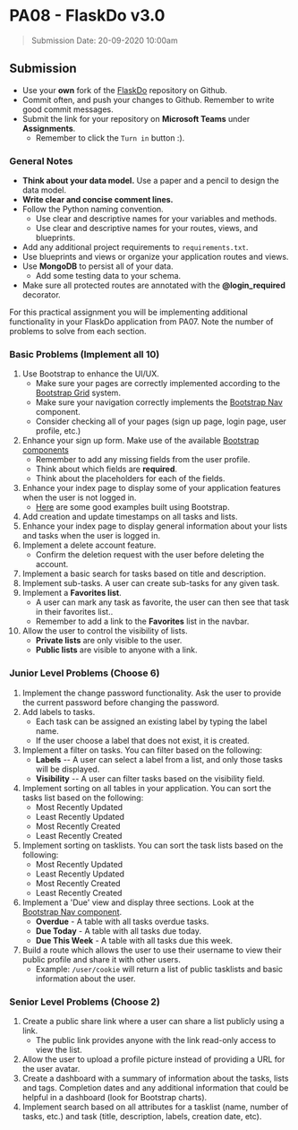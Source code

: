 # PA08 - FlaskDo v3.0

> Submission Date: 20-09-2020 10:00am

## Submission

* Use your **own** fork of the [FlaskDo](https://github.com/geokhoury/HTU-PA06-flaskdo) repository on Github.
* Commit often, and push your changes to Github. Remember to write good commit messages.
* Submit the link for your repository on **Microsoft Teams** under **Assignments**.
  * Remember to click the `Turn in` button :).

### General Notes

* **Think about your data model.** Use a paper and a pencil to design the data model.
* **Write clear and concise comment lines.**
* Follow the Python naming convention.
  * Use clear and descriptive names for your variables and methods.  
  * Use clear and descriptive names for your routes, views, and blueprints.
* Add any additional project requirements to `requirements.txt`.
* Use blueprints and views or organize your application routes and views.
* Use **MongoDB** to persist all of your data. 
  * Add some testing data to your schema.
* Make sure all protected routes are annotated with the **@login_required** decorator.

For this practical assignment you will be implementing additional functionality in your FlaskDo application from PA07.
Note the number of problems to solve from each section.

### Basic Problems (**Implement all 10**)

1. Use Bootstrap to enhance the UI/UX.
   * Make sure your pages are correctly implemented according to the [Bootstrap Grid](https://getbootstrap.com/docs/4.5/layout/grid/) system.
   * Make sure your navigation correctly implements the [Bootstrap Nav](https://getbootstrap.com/docs/4.5/components/navbar/) component.
   * Consider checking all of your pages (sign up page, login page, user profile, etc.)
2. Enhance your sign up form. Make use of the available [Bootstrap components](https://getbootstrap.com/docs/4.5/components)
   * Remember to add any missing fields from the user profile.
   * Think about which fields are **required**.
   * Think about the placeholders for each of the fields.
3. Enhance your index page to display some of your application features when the user is not logged in.
   * [Here](https://getbootstrap.com/docs/4.5/examples/) are some good examples built using Bootstrap.
4. Add creation and update timestamps on all tasks and lists.
5. Enhance your index page to display general information about your lists and tasks when the user is logged in. 
6. Implement a delete account feature.
   * Confirm the deletion request with the user before deleting the account.
7. Implement a basic search for tasks based on title and description.
8. Implement sub-tasks. A user can create sub-tasks for any given task.
9. Implement a **Favorites list**. 
   * A user can mark any task as favorite, the user can then see that task in their favorites list..
   * Remember to add a link to the **Favorites** list in the navbar.
10. Allow the user to control the visibility of lists. 
    * **Private lists** are only visible to the user. 
    * **Public lists** are visible to anyone with a link.


### Junior Level Problems (**Choose 6**)

1. Implement the change password functionality. Ask the user to provide the current password before changing the password.
2. Add labels to tasks. 
   *  Each task can be assigned an existing label by typing the label name. 
   *  If the user choose a label that does not exist, it is created.
3. Implement a filter on tasks. You can filter based on the following:
   * **Labels** -- A user can select a label from a list, and only those tasks will be displayed.
   * **Visibility** -- A user can filter tasks based on the visibility field.
4. Implement sorting on all tables in your application. You can sort the tasks list based on the following:
   * Most Recently Updated
   * Least Recently Updated
   * Most Recently Created
   * Least Recently Created
5. Implement sorting on tasklists. You can sort the task lists based on the following:
   * Most Recently Updated
   * Least Recently Updated
   * Most Recently Created
   * Least Recently Created
6. Implement a 'Due' view and display three sections. Look at the [Bootstrap Nav component](https://getbootstrap.com/docs/4.5/components/navs/).
   * **Overdue** - A table with all tasks overdue tasks.
   * **Due Today** - A table with all tasks due today.
   * **Due This Week** - A table with all tasks due this week.
7. Build a route which allows the user to use their username to view their public profile and share it with other users.
   * Example: `/user/cookie` will return a list of public tasklists and basic information about the user.

### Senior Level Problems (**Choose 2**)

1. Create a public share link where a user can share a list publicly using a link. 
   * The public link provides anyone with the link read-only access to view the list.
2. Allow the user to upload a profile picture instead of providing a URL for the user avatar.
3. Create a dashboard with a summary of information about the tasks, lists and tags. Completion dates and any additional information that could be helpful in a dashboard (look for Bootstrap charts).
4. Implement search based on all attributes for a tasklist (name, number of tasks, etc.) and task (title, description, labels, creation date, etc).

